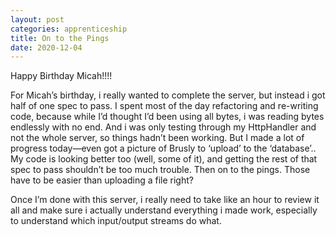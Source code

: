 ```yaml
---
layout: post 
categories: apprenticeship
title: On to the Pings
date: 2020-12-04
---
```


Happy Birthday Micah!!!!

For Micah’s birthday, i really wanted to complete the server, but instead i got half of one spec to pass.  I spent most of the day refactoring and re-writing code, because while I’d thought I’d been using all bytes, i was reading bytes endlessly with no end.  And i was only testing through my HttpHandler and not the whole server, so things hadn’t been working.  But I made a lot of progress today—even got a picture of Brusly to ‘upload’ to the ‘database’..  My code is looking better too (well, some of it), and getting the rest of that spec to pass shouldn’t be too much trouble.  Then on to the pings.  Those have to be easier than uploading a file right?

Once I’m done with this server, i really need to take like an hour to review it all and make sure i actually understand everything i made work, especially to understand which input/output streams do what.


